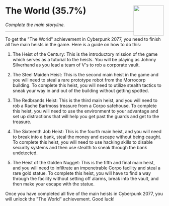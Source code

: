# The World (35.7%) <img style="float: right;" src="https://cdn.cloudflare.steamstatic.com/steamcommunity/public/images/apps/1091500/25c57ecea783efc3f9d04eec43401264ed5eb9b2.jpg" width="96" height="96">

_Complete the main storyline._

---

To get the "The World" achievement in Cyberpunk 2077, you need to finish all five main heists in the game. Here is a guide on how to do this:

1) The Heist of the Century: This is the introductory mission of the game which serves as a tutorial to the heists. You will be playing as Johnny Silverhand as you lead a team of V's to rob a corporate vault.

2) The Steel Maiden Heist: This is the second main heist in the game and you will need to steal a rare prototype robot from the Morrocorp building. To complete this heist, you will need to utilize stealth tactics to sneak your way in and out of the building without getting spotted.

3) The Redbrands Heist: This is the third main heist, and you will need to rob a Rache Bartmoss treasure from a Corpo safehouse. To complete this heist, you will need to use the environment to your advantage and set up distractions that will help you get past the guards and get to the treasure.

4) The Sixteenth Job Heist: This is the fourth main heist, and you will need to break into a bank, steal the money and escape without being caught. To complete this heist, you will need to use hacking skills to disable security systems and then use stealth to sneak through the bank undetected.

5) The Heist of the Golden Nugget: This is the fifth and final main heist, and you will need to infiltrate an impenetrable Corpo facility and steal a rare gold statue. To complete this heist, you will have to find a way through the facility without setting off alarms, break into the vault, and then make your escape with the statue.

Once you have completed all five of the main heists in Cyberpunk 2077, you will unlock the "The World" achievement. Good luck!